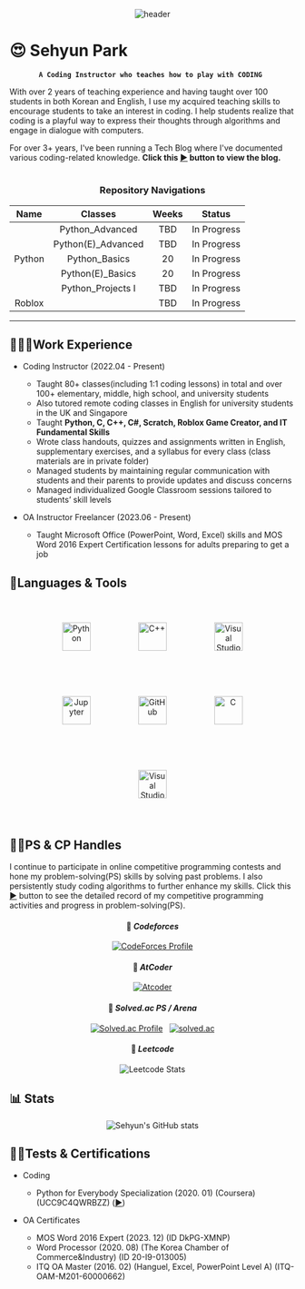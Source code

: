 <div align="center">
  
![header](https://capsule-render.vercel.app/api?type=waving&color=101820&text=Sehyun%20Park's%20Coding%20Instructor%20Repo&fontSize=40&fontColor=FEE715&height=170&fontAlign=50&fontAlignY=40)

</div>

# 😍 Sehyun Park

<div align="center">

**`A Coding Instructor who teaches how to play with CODING `**

</div>

With over 2 years of teaching experience and having taught over 100 students in both Korean and English, I use my acquired teaching skills to encourage students to take an interest in coding. I help students realize that coding is a playful way to express their thoughts through algorithms and engage in dialogue with computers.

For over 3+ years, I've been running a Tech Blog where I've documented various coding-related knowledge. <b>Click this [▶️](https://sh-avid-learner.tistory.com/) button to view the blog.</b>

<div align="center">
<!-- <img width="390" height = "390" alt="1" src="https://github.com/SehyunPark/Coding_Instructor/assets/28240330/81101f76-a6a7-4f2e-9eda-8d5863ed7876">
<img width="390" height = "390" alt="2" src="https://github.com/SehyunPark/Coding_Instructor/assets/28240330/13c233a6-08fd-4c7e-b4d4-ee9261c9e2e7">
<p>
<img width="390" height = "390" alt="3" src="https://github.com/SehyunPark/Coding_Instructor/assets/28240330/da5d5196-4bdc-46b6-9991-76be5f7ff1ad">
<img width="390" height = "390" alt="4" src="https://github.com/SehyunPark/Coding_Instructor/assets/28240330/d5b5e085-1e2a-406a-a49e-e93beeba2995">
</p> -->

#

### Repository Navigations

<table align = "center">
  <thead>
    <tr>
      <th> Name </th>
      <th> Classes </th>
      <th> Weeks </th>
      <th> Status </th>
    </tr>
  </thead>
  <tbody>
    <tr>
      <td align="center" rowspan="5" > Python </td>
      <td align="center"> Python_Advanced </td>
      <td align="center" > TBD </td>
      <td align="center" > In Progress </td>
    </tr>
    <tr>
      <td align="center"> Python(E)_Advanced </td>
      <td align="center" > TBD </td>
      <td align="center" > In Progress </td>
    </tr>
    <tr>
      <td align="center"> Python_Basics </td>
      <td align="center" > 20 </td>
      <td align="center" > In Progress </td>
    </tr>
    <tr>
      <td align="center"> Python(E)_Basics</td>
      <td align="center" > 20 </td>
      <td align="center" > In Progress </td>
    </tr>
    <tr>
      <td align="center"> Python_Projects I </td>
      <td align="center" > TBD </td>
      <td align="center" > In Progress </td>
    </tr>
    <tr>
      <td align="center" rowspan="3" > Roblox </td>
      <td align="center">  </td>
      <td align="center" > TBD </td>
      <td align="center" > In Progress </td>
    </tr>
  </tbody>
</table>



</div>

---

## 🧑🏻‍💼Work Experience

- Coding Instructor (2022.04 - Present)
  - Taught 80+ classes(including 1:1 coding lessons) in total and over 100+ elementary, middle, high school, and university students
  - Also tutored remote coding classes in English for university students in the UK and Singapore
  - Taught <b> Python, C, C++, C#, Scratch, Roblox Game Creator, and IT Fundamental Skills </b>
  - Wrote class handouts, quizzes and assignments written in English, supplementary exercises, and a syllabus for every class (class materials are in private folder)
  - Managed students by maintaining regular communication with students and their parents to provide updates and discuss concerns
  - Managed individualized Google Classroom sessions tailored to students’ skill levels
    
- OA Instructor Freelancer (2023.06 - Present)
  - Taught Microsoft Office (PowerPoint, Word, Excel) skills and MOS Word 2016 Expert Certification lessons for adults preparing to get a job

## 🧰Languages & Tools

<div align="center">

<img align="center" alt="Python" width="50px" style="padding:40px;" src="https://cdn.jsdelivr.net/gh/devicons/devicon@latest/icons/python/python-original.svg" />
<img align="center" alt="C++" width="50px" style="padding:40px;" src="https://cdn.jsdelivr.net/gh/devicons/devicon@latest/icons/cplusplus/cplusplus-original.svg" />
<img align="center" alt="Visual Studio Code" width="50px" style="padding:40px;" src="https://cdn.jsdelivr.net/gh/devicons/devicon@latest/icons/vscode/vscode-original.svg" />
<img align="center" alt="Jupyter" width="50px" style="padding:40px;" src="https://cdn.jsdelivr.net/gh/devicons/devicon@latest/icons/jupyter/jupyter-original-wordmark.svg" />
<img align="center" alt="GitHub" width="50px" style="padding:40px;" src="https://cdn.jsdelivr.net/gh/devicons/devicon/icons/github/github-original.svg" />
<img align="center" alt="C" width="50px" style="padding:40px;" src="https://cdn.jsdelivr.net/gh/devicons/devicon@latest/icons/c/c-original.svg" />
<img align="center" alt="Visual Studio" width="50px" style="padding:40px;" src="https://cdn.jsdelivr.net/gh/devicons/devicon@latest/icons/visualstudio/visualstudio-original.svg" /> <br>

</div>

  
## 🏋🏻PS & CP Handles

I continue to participate in online competitive programming contests and hone my problem-solving(PS) skills by solving past problems. I also persistently study coding algorithms to further enhance my skills. Click this [▶️](https://github.com/SehyunPark/Problem-Solving/tree/main) button to see the detailed record of my competitive programming activities and progress in problem-solving(PS).

<div align="center">

#### 🌟 <i> Codeforces </i>

[![CodeForces Profile](https://cf.leed.at?id=sehyun_0x1D)](https://codeforces.com/profile/sehyun_0x1D)

#### 🌟 <i> AtCoder </i>

[![Atcoder](https://atcoder.junah.dev/v1/generate_badge?name=sehyun_0x1D)](https://atcoder.jp/users/sehyun_0x1D)

#### 🌟 <i> Solved.ac PS / Arena  </i>

[![Solved.ac Profile](http://mazassumnida.wtf/api/v2/generate_badge?boj=harry0558)](https://solved.ac/harry0558/) &nbsp; [![solved.ac](https://solvedac.junah.dev/v1/generate_badge?handle=harry0558)](https://solved.ac/profile/harry0558/arena)

#### 🌟 <i> Leetcode </i>

![Leetcode Stats](https://leetcard.jacoblin.cool/SehyunPark?ext=contest)

</div>

## 📊 Stats
<div align="center"
  
![Sehyun's GitHub stats](https://github-readme-stats.vercel.app/api?username=SehyunPark&show_icons=true&theme=dracula)

</div>

## 🏃🏻Tests & Certifications
- Coding
  - Python for Everybody Specialization (2020. 01) (Coursera) (UCC9C4QWRBZZ) ([▶️](https://www.coursera.org/account/accomplishments/specialization/UCC9C4QWRBZZ))

- OA Certificates
  - MOS Word 2016 Expert (2023. 12) (ID DkPG-XMNP)
  - Word Processor (2020. 08) (The Korea Chamber of Commerce&Industry) (ID 20-I9-013005) <br>
  - ITQ OA Master (2016. 02) (Hanguel, Excel, PowerPoint Level A) (ITQ-OAM-M201-60000662)
